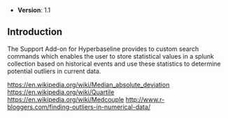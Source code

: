 - **Version**: 		1.1

## Introduction
The Support Add-on for Hyperbaseline provides to custom search commands which enables the user to store statistical values in a splunk collection based on historical events and use these statistics to determine potential outliers in current data.

https://en.wikipedia.org/wiki/Median_absolute_deviation
https://en.wikipedia.org/wiki/Quartile
https://en.wikipedia.org/wiki/Medcouple
http://www.r-bloggers.com/finding-outliers-in-numerical-data/
